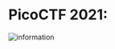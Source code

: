 # PicoCTF 2021: 
![information](https://user-images.githubusercontent.com/38919321/134426194-a8ae603c-2121-4279-8f06-1dec79afeb2a.png)

